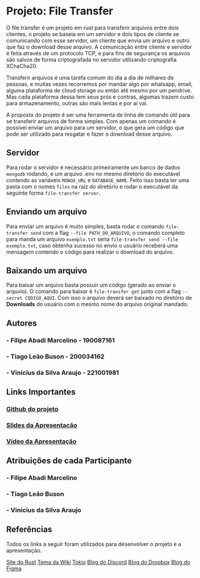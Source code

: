 # Projeto: File Transfer

O file transfer é um projeto em rust para transferir arquivos entre dois clientes, o projeto se baseia em um servidor e dois tipos de cliente se comunicando com esse servidor, um cliente que envia um arquivo e outro que faz o download desse arquivo. A comunicação entre cliente e servidor é feita através de um protocolo TCP, e para fins de segurança os arquivos são salvos de forma criptografada no servidor utilizando criptografia XChaCha20.

Transferir arquivos é uma tarefa comum do dia a dia de milhares de pessoas, e muitas vezes recorremos por mandar algo por whatsapp, email, alguma plataforma de cloud storage ou então até mesmo por um pendrive. Mas cada plataforma dessa tem seus prós e contras, algumas trazem custo para armazenamento, outras são mais lentas e por aí vai.

A proposta do projeto é ser uma ferramenta de linha de comando útil para se transferir arquivos de forma simples. Com apenas um comando é possível enviar um arquivo para um servidor, o que gera um código que pode ser utilizado para resgatar e fazer o download desse arquivo.

## Servidor

Para rodar o servidor é necessário primeiramente um banco de dados ```mongodb``` rodando, e um arquivo .env no mesmo diretório do executável contendo as variáveis ```MONGO_URL``` e ```DATABASE_NAME```. Feito isso basta ter uma pasta com o nomes ```files``` na raiz do diretório e rodar o executável da seguinte forma ```file-transfer server```.

## Enviando um arquivo

Para enviar um arquivo é muito simples, basta rodar o comando ```file-transfer send``` com a flag ```--file PATH_DO_ARQUIVO```, o comando completo para manda um arquivo ```exemplo.txt``` seria ```file-transfer send --file exemplo.txt```, caso obtenha sucesso no envio o usuário receberá uma mensagem contendo o código para realizar o download do arquivo.

## Baixando um arquivo

Para baixar um arquivo basta possuir um código (gerado ao enviar o arquvio). O comando para baixar ẽ ```file-transfer get``` junto com a flag ```--secret CODIGO_AQUI```. Com isso o arquivo deverá ser baixado no diretório de **Downloads** do usuário com o mesmo nome do arquivo original mandado.

## Autores

### - Filipe Abadi Marcelino - 190087161
### - Tiago Leão Buson - 200034162
### - Vinícius da Silva Araujo - 221001981

## Links Importantes

### [Github do projeto](https://github.com/Vini-ara/file-tranfer)
### [Slides da Apresentação](https://docs.google.com/presentation/d/1JFkpZs8guHQA5i69HfbKa1Gs663aFrb7sgugSTw96yY/edit?usp=sharing)
### [Vídeo da Apresentação]()

## Atribuições de cada Participante

### - Filipe Abadi Marcelino
### - Tiago Leão Buson
### - Vinícius da Silva Araujo

## Referências

Todos os links a seguir foram utilizados para desenvolver o projeto e a apresentação.

[Site do Rust](https://www.rust-lang.org)
[Tema da Wiki](https://github.com/just-the-docs/just-the-docs?tab=readme-ov-file)
[Tokio](https://docs.rs/tokio/latest/tokio/)
[Blog do Discord](https://discord.com/blog/why-discord-is-switching-from-go-to-rust)
[Blog do Dropbox](https://dropbox.tech/infrastructure/rewriting-the-heart-of-our-sync-engine)
[Blog do Figma](https://www.figma.com/pt-br/blog/rust-in-production-at-figma/)

